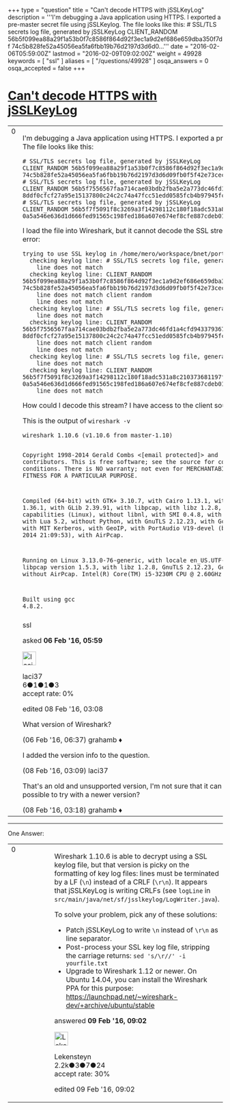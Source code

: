 +++
type = "question"
title = "Can&#x27;t decode HTTPS with jSSLKeyLog"
description = '''I&#x27;m debugging a Java application using HTTPS. I exported a pre-master secret file using jSSLKeylog. The file looks like this: # SSL/TLS secrets log file, generated by jSSLKeyLog CLIENT_RANDOM 56b5f099ea88a29f1a53b0f7c8586f864d92f3ec1a9d2ef686e659dba350f7df 74c5b828fe52a45056ea5fa6fbb19b76d2197d3d6d0...'''
date = "2016-02-06T05:59:00Z"
lastmod = "2016-02-09T09:02:00Z"
weight = 49928
keywords = [ "ssl" ]
aliases = [ "/questions/49928" ]
osqa_answers = 0
osqa_accepted = false
+++

<div class="headNormal">

# [Can't decode HTTPS with jSSLKeyLog](/questions/49928/cant-decode-https-with-jsslkeylog)

</div>

<div id="main-body">

<div id="askform">

<table id="question-table" style="width:100%;"><colgroup><col style="width: 50%" /><col style="width: 50%" /></colgroup><tbody><tr class="odd"><td style="width: 30px; vertical-align: top"><div class="vote-buttons"><div id="post-49928-score" class="post-score" title="current number of votes">0</div><div id="favorite-count" class="favorite-count"></div></div></td><td><div id="item-right"><div class="question-body"><p>I'm debugging a Java application using HTTPS. I exported a pre-master secret file using <a href="http://jsslkeylog.sourceforge.net/">jSSLKeylog</a>. The file looks like this:</p><pre><code># SSL/TLS secrets log file, generated by jSSLKeyLog
CLIENT_RANDOM 56b5f099ea88a29f1a53b0f7c8586f864d92f3ec1a9d2ef686e659dba350f7df 74c5b828fe52a45056ea5fa6fbb19b76d2197d3d6d09fb0f5f42e73cec0e7ba6cffd51c16677e50edc6003ab19d5aafe
# SSL/TLS secrets log file, generated by jSSLKeyLog
CLIENT_RANDOM 56b5f7556567faa714cae03bdb2fba5e2a773dc46fd1a4cfd943379367dbc728 8ddf0cfcf27a95e15137800c24c2c74a47fcc51edd0585fcb4b97945fce21fb4d3d5201df1654ff0747f9344263c696c
# SSL/TLS secrets log file, generated by jSSLKeyLog
CLIENT_RANDOM 56b5f7f5091f8c3269a3f14298112c180f18adc531a8c210373681197fb427e6 0a5a546e636d1d666fed91565c198fed186a607e674ef8cfe887cdeb0159890e20a32d030a81677e92ac2b675fb62c7c</code></pre><p>I load the file into Wireshark, but it cannot decode the SSL stream. In the SSL debug file it gives this error:</p><pre><code>trying to use SSL keylog in /home/mero/workspace/bnet/portal/keylog
  checking keylog line: # SSL/TLS secrets log file, generated by jSSLKeyLog
    line does not match
  checking keylog line: CLIENT_RANDOM  56b5f099ea88a29f1a53b0f7c8586f864d92f3ec1a9d2ef686e659dba350f7df   74c5b828fe52a45056ea5fa6fbb19b76d2197d3d6d09fb0f5f42e73cec0e7ba6cffd51c16677e50edc6003ab19d5aafe
    line does not match client random
    line does not match
  checking keylog line: # SSL/TLS secrets log file, generated by jSSLKeyLog
    line does not match
  checking keylog line: CLIENT_RANDOM 56b5f7556567faa714cae03bdb2fba5e2a773dc46fd1a4cfd943379367dbc728 8ddf0cfcf27a95e15137800c24c2c74a47fcc51edd0585fcb4b97945fce21fb4d3d5201df1654ff0747f9344263c696c
    line does not match client random
    line does not match
  checking keylog line: # SSL/TLS secrets log file, generated by jSSLKeyLog
    line does not match
  checking keylog line: CLIENT_RANDOM 56b5f7f5091f8c3269a3f14298112c180f18adc531a8c210373681197fb427e6 0a5a546e636d1d666fed91565c198fed186a607e674ef8cfe887cdeb0159890e20a32d030a81677e92ac2b675fb62c7c
    line does not match</code></pre><p>How could I decode this stream? I have access to the client source code, if that helps.</p><p>This is the output of <code>wireshark -v</code></p><pre><code>wireshark 1.10.6 (v1.10.6 from master-1.10)

Copyright 1998-2014 Gerald Combs &lt;[email protected]&gt; and contributors.
This is free software; see the source for copying conditions. There is NO
warranty; not even for MERCHANTABILITY or FITNESS FOR A PARTICULAR PURPOSE.

Compiled (64-bit) with GTK+ 3.10.7, with Cairo 1.13.1, with Pango 1.36.1, with
GLib 2.39.91, with libpcap, with libz 1.2.8, with POSIX capabilities (Linux),
without libnl, with SMI 0.4.8, with c-ares 1.10.0, with Lua 5.2, without Python,
with GnuTLS 2.12.23, with Gcrypt 1.5.3, with MIT Kerberos, with GeoIP, with
PortAudio V19-devel (built Feb 25 2014 21:09:53), with AirPcap.

Running on Linux 3.13.0-76-generic, with locale en_US.UTF-8, with libpcap
version 1.5.3, with libz 1.2.8, GnuTLS 2.12.23, Gcrypt 1.5.3, without AirPcap.
   Intel(R) Core(TM) i5-3230M CPU @ 2.60GHz

Built using gcc 4.8.2.</code></pre></div><div id="question-tags" class="tags-container tags">ssl</div><div id="question-controls" class="post-controls"></div><div class="post-update-info-container"><div class="post-update-info post-update-info-user"><p>asked <strong>06 Feb '16, 05:59</strong></p><img src="https://secure.gravatar.com/avatar/1b44c88667c69c46dafb1fe6068ed432?s=32&amp;d=identicon&amp;r=g" class="gravatar" width="32" height="32" alt="laci37&#39;s gravatar image" /><p>laci37<br />
<span class="score" title="6 reputation points">6</span><span title="1 badges"><span class="badge1">●</span><span class="badgecount">1</span></span><span title="1 badges"><span class="silver">●</span><span class="badgecount">1</span></span><span title="3 badges"><span class="bronze">●</span><span class="badgecount">3</span></span><br />
<span class="accept_rate" title="Rate of the user&#39;s accepted answers">accept rate:</span> <span title="laci37 has no accepted answers">0%</span></p></div><div class="post-update-info post-update-info-edited"><p>edited 08 Feb '16, 03:08</p></div></div><div id="comments-container-49928" class="comments-container"><span id="49930"></span><div id="comment-49930" class="comment"><div id="post-49930-score" class="comment-score"></div><div class="comment-text"><p>What version of Wireshark?</p></div><div id="comment-49930-info" class="comment-info"><span class="comment-age">(06 Feb '16, 06:37)</span> grahamb ♦</div></div><span id="49958"></span><div id="comment-49958" class="comment"><div id="post-49958-score" class="comment-score"></div><div class="comment-text"><p>I added the version info to the question.</p></div><div id="comment-49958-info" class="comment-info"><span class="comment-age">(08 Feb '16, 03:09)</span> laci37</div></div><span id="49959"></span><div id="comment-49959" class="comment"><div id="post-49959-score" class="comment-score"></div><div class="comment-text"><p>That's an old and unsupported version, I'm not sure that it can even decrypt with pre-master secret. Is it possible to try with a newer version?</p></div><div id="comment-49959-info" class="comment-info"><span class="comment-age">(08 Feb '16, 03:18)</span> grahamb ♦</div></div></div><div id="comment-tools-49928" class="comment-tools"></div><div class="clear"></div><div id="comment-49928-form-container" class="comment-form-container"></div><div class="clear"></div></div></td></tr></tbody></table>

------------------------------------------------------------------------

<div class="tabBar">

<span id="sort-top"></span>

<div class="headQuestions">

One Answer:

</div>

</div>

<span id="50021"></span>

<div id="answer-container-50021" class="answer">

<table style="width:100%;"><colgroup><col style="width: 50%" /><col style="width: 50%" /></colgroup><tbody><tr class="odd"><td style="width: 30px; vertical-align: top"><div class="vote-buttons"><div id="post-50021-score" class="post-score" title="current number of votes">0</div></div></td><td><div class="item-right"><div class="answer-body"><p>Wireshark 1.10.6 is able to decrypt using a SSL keylog file, but that version is picky on the formatting of key log files: lines must be terminated by a LF (<code>\n</code>) instead of a CRLF (<code>\r\n</code>). It appears that jSSLKeyLog is writing CRLFs (see <code>logLine</code> in <code>src/main/java/net/sf/jsslkeylog/LogWriter.java</code>).</p><p>To solve your problem, pick any of these solutions:</p><ul><li>Patch jSSLKeyLog to write <code>\n</code> instead of <code>\r\n</code> as line separator.</li><li>Post-process your SSL key log file, stripping the carriage returns: <code>sed 's/\r//' -i yourfile.txt</code></li><li>Upgrade to Wireshark 1.12 or newer. On Ubuntu 14.04, you can install the Wireshark PPA for this purpose: <a href="https://launchpad.net/~wireshark-dev/+archive/ubuntu/stable">https://launchpad.net/~wireshark-dev/+archive/ubuntu/stable</a></li></ul></div><div class="answer-controls post-controls"></div><div class="post-update-info-container"><div class="post-update-info post-update-info-user"><p>answered <strong>09 Feb '16, 09:02</strong></p><img src="https://secure.gravatar.com/avatar/285b1f0f4caadc088a38c40aea22feba?s=32&amp;d=identicon&amp;r=g" class="gravatar" width="32" height="32" alt="Lekensteyn&#39;s gravatar image" /><p>Lekensteyn<br />
<span class="score" title="2213 reputation points"><span>2.2k</span></span><span title="3 badges"><span class="badge1">●</span><span class="badgecount">3</span></span><span title="7 badges"><span class="silver">●</span><span class="badgecount">7</span></span><span title="24 badges"><span class="bronze">●</span><span class="badgecount">24</span></span><br />
<span class="accept_rate" title="Rate of the user&#39;s accepted answers">accept rate:</span> <span title="Lekensteyn has 32 accepted answers">30%</span></p></div><div class="post-update-info post-update-info-edited"><p>edited 09 Feb '16, 09:02</p></div></div><div id="comments-container-50021" class="comments-container"></div><div id="comment-tools-50021" class="comment-tools"></div><div class="clear"></div><div id="comment-50021-form-container" class="comment-form-container"></div><div class="clear"></div></div></td></tr></tbody></table>

</div>

<div class="paginator-container-left">

</div>

</div>

</div>

